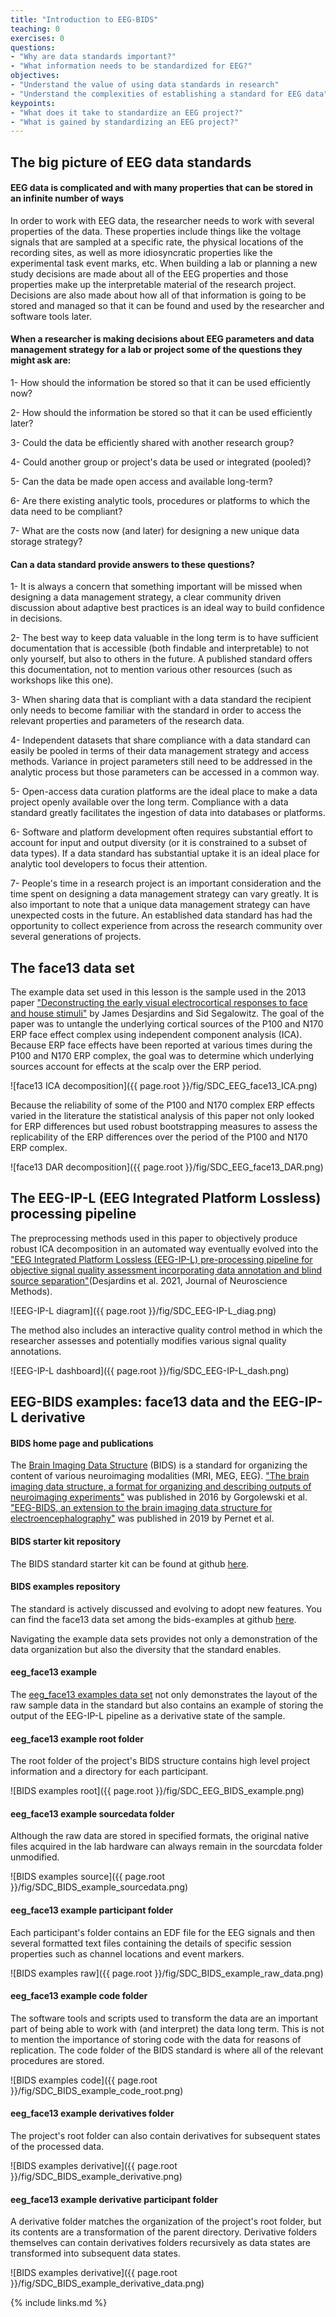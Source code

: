 ```yaml
---
title: "Introduction to EEG-BIDS"
teaching: 0
exercises: 0
questions:
- "Why are data standards important?"
- "What information needs to be standardized for EEG?"
objectives:
- "Understand the value of using data standards in research"
- "Understand the complexities of establishing a standard for EEG data"
keypoints:
- "What does it take to standardize an EEG project?"
- "What is gained by standardizing an EEG project?"
---
```


## The big picture of EEG data standards

#### **EEG data is complicated and with many properties that can be stored in an infinite number of ways**

In order to work with EEG data, the researcher needs to work with several properties of the data. These properties include things like the voltage signals that are sampled at a specific rate, the physical locations of the recording sites, as well as more idiosyncratic properties like the experimental task event marks, etc. When building a lab or planning a new study decisions are made about all of the EEG properties and those properties make up the interpretable material of the research project. Decisions are also made about how all of that information is going to be stored and managed so that it can be found and used by the researcher and software tools later.


#### **When a researcher is making decisions about EEG parameters and data management strategy for a lab or project some of the questions they might ask are:**

1- How should the information be stored so that it can be used efficiently now?

2- How should the information be stored so that it can be used efficiently later?

3- Could the data be efficiently shared with another research group?

4- Could another group or project's data be used or integrated (pooled)?

5- Can the data be made open access and available long-term?

6- Are there existing analytic tools, procedures or platforms to which the data need to be compliant?

7- What are the costs now (and later) for designing a new unique data storage strategy?


#### **Can a data standard provide answers to these questions?**

1- It is always a concern that something important will be missed when designing a data management strategy, a clear community driven discussion about adaptive best practices is an ideal way to build confidence in decisions.

2- The best way to keep data valuable in the long term is to have sufficient documentation that is accessible (both findable and interpretable) to not only yourself, but also to others in the future. A published standard offers this documentation, not to mention various other resources (such as workshops like this one).

3- When sharing data that is compliant with a data standard the recipient only needs to become familiar with the standard in order to access the relevant properties and parameters of the research data.

4- Independent datasets that share compliance with a data standard can easily be pooled in terms of their data management strategy and access methods. Variance in project parameters still need to be addressed in the analytic process but those parameters can be accessed in a common way.

5- Open-access data curation platforms are the ideal place to make a data project openly available over the long term. Compliance with a data standard greatly facilitates the ingestion of data into databases or platforms.

6- Software and platform development often requires substantial effort to account for input and output diversity (or it is constrained to a subset of data types). If a data standard has substantial uptake it is an ideal place for analytic tool developers to focus their attention.

7- People's time in a research project is an important consideration and the time spent on designing a data management strategy can vary greatly. It is also important to note that a unique data management strategy can have unexpected costs in the future. An established data standard has had the opportunity to collect experience from across the research community over several generations of projects. 

## **The face13 data set**
The example data set used in this lesson is the sample used in the 2013 paper ["Deconstructing the early visual electrocortical responses to face and house stimuli"](https://jov.arvojournals.org/article.aspx?articleid=2121634) by James Desjardins and Sid Segalowitz. The goal of the paper was to untangle the underlying cortical sources of the P100 and N170 ERP face effect complex using independent component analysis (ICA). Because ERP face effects have been reported at various times during the P100 and N170 ERP complex, the goal was to determine which underlying sources account for effects at the scalp over the ERP period. 

![face13 ICA decomposition]({{ page.root }}/fig/SDC_EEG_face13_ICA.png)

Because the reliability of some of the P100 and N170 complex ERP effects varied in the literature the statistical analysis of this paper not only looked for ERP differences but used robust bootstrapping measures to assess the replicability of the ERP differences over the period of the P100 and N170 ERP complex.

![face13 DAR decomposition]({{ page.root }}/fig/SDC_EEG_face13_DAR.png)

## **The EEG-IP-L (EEG Integrated Platform Lossless) processing pipeline**

The preprocessing methods used in this paper to objectively produce robust ICA decomposition in an automated way eventually evolved into the ["EEG Integrated Platform Lossless (EEG-IP-L) pre-processing pipeline for objective signal quality assessment incorporating data annotation and blind source separation"](https://www.sciencedirect.com/science/article/pii/S0165027020303848)(Desjardins et al. 2021, Journal of Neuroscience Methods).

![EEG-IP-L diagram]({{ page.root }}/fig/SDC_EEG-IP-L_diag.png)

The method also includes an interactive quality control method in which the researcher assesses and potentially modifies various signal quality annotations.

![EEG-IP-L dashboard]({{ page.root }}/fig/SDC_EEG-IP-L_dash.png)

## **EEG-BIDS examples: face13 data and the EEG-IP-L derivative**

#### **BIDS home page and publications**
The [Brain Imaging Data Structure](https://bids.neuroimaging.io/) (BIDS) is a standard for organizing the content of various neuroimaging modalities (MRI, MEG, EEG). ["The brain imaging data structure, a format for organizing and describing outputs of neuroimaging experiments"](https://www.nature.com/articles/sdata201644) was published in 2016 by Gorgolewski et al. ["EEG-BIDS, an extension to the brain imaging data structure for electroencephalography"](https://www.nature.com/articles/s41597-019-0104-8) was published in 2019 by Pernet et al.

#### **BIDS starter kit repository**
The BIDS standard starter kit can be found at github [here](https://github.com/bids-standard/bids-starter-kit).

#### **BIDS examples repository**
The standard is actively discussed and evolving to adopt new features. You can find the face13 data set among the bids-examples at github [here](https://github.com/bids-standard/bids-examples).

Navigating the example data sets provides not only a demonstration of the data organization but also the diversity that the standard enables.

#### **eeg_face13 example**
The [eeg_face13 examples data set](https://github.com/bids-standard/bids-examples/tree/bep021_ephys_derivatives/eeg_face13) not only demonstrates the layout of the raw sample data in the standard but also contains an example of storing the output of the EEG-IP-L pipeline as a derivative state of the sample.

#### **eeg_face13 example root folder**
The root folder of the project's BIDS structure contains high level project information and a directory for each participant.

![BIDS examples root]({{ page.root }}/fig/SDC_EEG_BIDS_example.png)

#### **eeg_face13 example sourcedata folder**
Although the raw data are stored in specified formats, the original native files acquired in the lab hardware can always remain in the sourcdata folder unmodified.

![BIDS examples source]({{ page.root }}/fig/SDC_BIDS_example_sourcedata.png)

#### **eeg_face13 example participant folder**
Each participant's folder contains an EDF file for the EEG signals and then several formatted text files containing the details of specific session properties such as channel locations and event markers.

![BIDS examples raw]({{ page.root }}/fig/SDC_BIDS_example_raw_data.png)

#### **eeg_face13 example code folder**
The software tools and scripts used to transform the data are an important part of being able to work with (and interpret) the data long term. This is not to mention the importance of storing code with the data for reasons of replication. The code folder of the BIDS standard is where all of the relevant procedures are stored.

![BIDS examples code]({{ page.root }}/fig/SDC_BIDS_example_code_root.png)


#### **eeg_face13 example derivatives folder**
The project's root folder can also contain derivatives for subsequent states of the processed data.

![BIDS examples derivative]({{ page.root }}/fig/SDC_BIDS_example_derivative.png)

#### **eeg_face13 example derivative participant folder**
A derivative folder matches the organization of the project's root folder, but its contents are a transformation of the parent directory. Derivative folders themselves can contain derivatives folders recursively as data states are transformed into subsequent data states.

![BIDS examples derivative]({{ page.root }}/fig/SDC_BIDS_example_derivative_data.png)


{% include links.md %}


